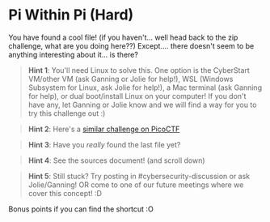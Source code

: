 # Pi Within Pi (Hard)

You have found a cool file! (if you haven't... well head back to the zip challenge, what are you doing here??) Except.... there doesn't seem to be anything interesting about it... is there?

> **Hint 1**: You'll need Linux to solve this. One option is the CyberStart VM/other VM (ask Ganning or Jolie for help!), WSL (Windows Subsystem for Linux, ask Jolie for help!), a Mac terminal (ask Ganning for help), or dual boot/install Linux on your computer! If you don't have any, let Ganning or Jolie know and we will find a way for you to try this challenge out :)

> **Hint 2**: Here's a [similar challenge on PicoCTF](https://play.picoctf.org/practice/challenge/129?page=1&search=matr)

> **Hint 3**: Have you *really* found the last file yet?

> **Hint 4**: See the sources document! (and scroll down)

> **Hint 5**: Still stuck? Try posting in #cybersecurity-discussion or ask Jolie/Ganning! OR come to one of our future meetings where we cover this concept! :D

Bonus points if you can find the shortcut :O
